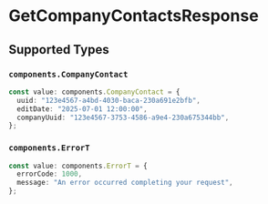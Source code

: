 # GetCompanyContactsResponse


## Supported Types

### `components.CompanyContact`

```typescript
const value: components.CompanyContact = {
  uuid: "123e4567-a4bd-4030-baca-230a691e2bfb",
  editDate: "2025-07-01 12:00:00",
  companyUuid: "123e4567-3753-4586-a9e4-230a675344bb",
};
```

### `components.ErrorT`

```typescript
const value: components.ErrorT = {
  errorCode: 1000,
  message: "An error occurred completing your request",
};
```

